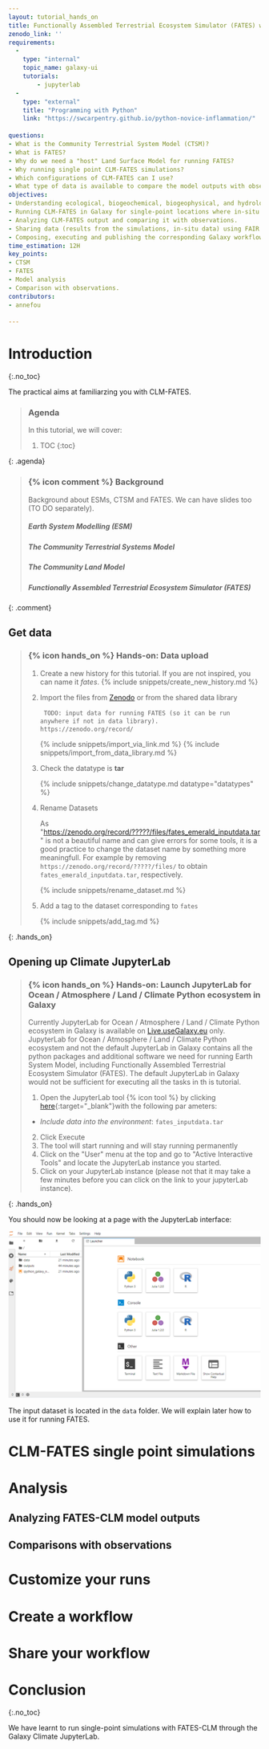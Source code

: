 ```yaml
---
layout: tutorial_hands_on
title: Functionally Assembled Terrestrial Ecosystem Simulator (FATES) with Galaxy Climate JupyterLab
zenodo_link: ''
requirements:
  -
    type: "internal"
    topic_name: galaxy-ui
    tutorials:
        - jupyterlab
  -
    type: "external"
    title: "Programming with Python"
    link: "https://swcarpentry.github.io/python-novice-inflammation/"

questions:
- What is the Community Terrestrial System Model (CTSM)?
- What is FATES?
- Why do we need a "host" Land Surface Model for running FATES?
- Why running single point CLM-FATES simulations?
- Which configurations of CLM-FATES can I use?
- What type of data is available to compare the model outputs with observations?
objectives:
- Understanding ecological, biogeochemical, biogeophysical, and hydrologic theory underpinning the CTSM.
- Running CLM-FATES in Galaxy for single-point locations where in-situ measurements are available.
- Analyzing CLM-FATES output and comparing it with observations.
- Sharing data (results from the simulations, in-situ data) using FAIR principles.
- Composing, executing and publishing the corresponding Galaxy workflow. 
time_estimation: 12H
key_points:
- CTSM
- FATES
- Model analysis
- Comparison with observations.
contributors:
- annefou

---
```



# Introduction
{:.no_toc}


The practical aims at familiarzing you with CLM-FATES. 

> ### Agenda
>
> In this tutorial, we will cover:
>
> 1. TOC
> {:toc}
>
{: .agenda}

> ### {% icon comment %} Background
>
> Background about ESMs, CTSM and FATES. We can have slides too (TO DO separately).
>
> ##### Earth System Modelling (ESM)
>
> ##### The Community Terrestrial Systems Model
>
> ##### The Community Land Model
>
> ##### Functionally Assembled Terrestrial Ecosystem Simulator (FATES)
>
{:  .comment}

## Get data

> ### {% icon hands_on %} Hands-on: Data upload
>
> 1. Create a new history for this tutorial. If you are not inspired, you can name it *fates*.
>    {% include snippets/create_new_history.md %}
> 2. Import the files from [Zenodo]() or from the shared data library
>
>    ```
>     TODO: input data for running FATES (so it can be run anywhere if not in data library).
>    https://zenodo.org/record/
>    ```
>
>    {% include snippets/import_via_link.md %}
>    {% include snippets/import_from_data_library.md %}
>
> 3. Check the datatype is **tar**
>
>    {% include snippets/change_datatype.md datatype="datatypes" %}
>
> 4. Rename Datasets
>
>    As "https://zenodo.org/record/?????/files/fates_emerald_inputdata.tar" is not a beautiful name and can give errors for some tools, it is a good practice to change the dataset name by something more meaningfull. For example by removing `https://zenodo.org/record/?????/files/` to obtain `fates_emerald_inputdata.tar`, respectively.
>
>    {% include snippets/rename_dataset.md %}
>
> 5. Add a tag to the dataset corresponding to `fates`
>
>    {% include snippets/add_tag.md %}
>
{: .hands_on}

## Opening up Climate JupyterLab

> ### {% icon hands_on %} Hands-on: Launch JupyterLab for Ocean / Atmosphere / Land / Climate Python ecosystem in Galaxy
>
> Currently JupyterLab for Ocean / Atmosphere / Land / Climate Python ecosystem in Galaxy is available on [Live.useGalaxy.eu](https://live.usegalaxy.eu) only. JupyterLab for Ocean / Atmosphere / Land / Climate Python ecosystem and not the default JupyterLab in Galaxy contains all the python packages and additional software we need for running Earth System Model, including Functionally Assembled Terrestrial Ecosystem Simulator (FATES). The default JupyterLab in Galaxy would not be sufficient for executing all the tasks in th
is tutorial.
>
> 1. Open the JupyterLab tool {% icon tool %} by clicking [here](https://live.usegalaxy.eu/?tool_id=interactive_tool_climate_notebook){:target="_blank"}​ with the following par
ameters:
>   - *Include data into the environment*: `fates_inputdata.tar`
> 2. Click Execute
> 3. The tool will start running and will stay running permanently
> 4. Click on the "User" menu at the top and go to "Active Interactive Tools" and locate the JupyterLab instance you started.
> 5. Click on your JupyterLab instance (please not that it may take a few minutes before you can click on the link to your jupyterLab instance).
>
{: .hands_on}


You should now be looking at a page with the JupyterLab interface:

![Jupyterlab climate session](../../images/jupyterlab_climate_session.png)

The input dataset is located in the `data` folder. We will explain later how to use it for running FATES.


# CLM-FATES single point simulations

# Analysis

## Analyzing FATES-CLM model outputs

## Comparisons with observations

# Customize your runs

# Create a workflow

# Share your workflow

# Conclusion

{:.no_toc}

We have learnt to run single-point simulations with FATES-CLM through the Galaxy Climate JupyterLab.
